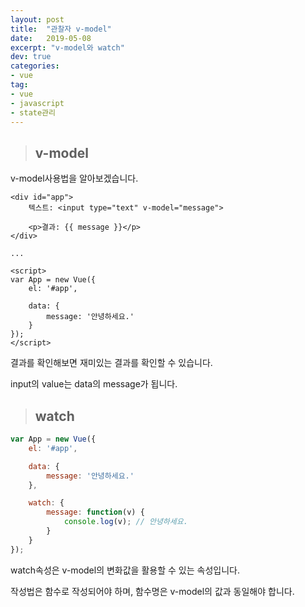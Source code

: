 ```yaml
---
layout: post
title:  "관찰자 v-model"
date:   2019-05-08
excerpt: "v-model와 watch"
dev: true
categories:
- vue
tag:
- vue
- javascript
- state관리
---
```


> ## v-model

v-model사용법을 알아보겠습니다.

```vue
<div id="app">
    텍스트: <input type="text" v-model="message">

    <p>결과: {{ message }}</p>
</div>

...

<script>
var App = new Vue({
    el: '#app',

    data: {
        message: '안녕하세요.'
    }
});
</script>
```

결과를 확인해보면 재미있는 결과를 확인할 수 있습니다.

input의 value는 data의 message가 됩니다.

> ## watch

```javascript
var App = new Vue({
    el: '#app',

    data: {
        message: '안녕하세요.'
    },

    watch: {
        message: function(v) {
            console.log(v); // 안녕하세요.
        }
    }
});
```

watch속성은 v-model의 변화값을 활용할 수 있는 속성입니다.

작성법은 함수로 작성되어야 하며, 함수명은 v-model의 값과 동일해야 합니다.